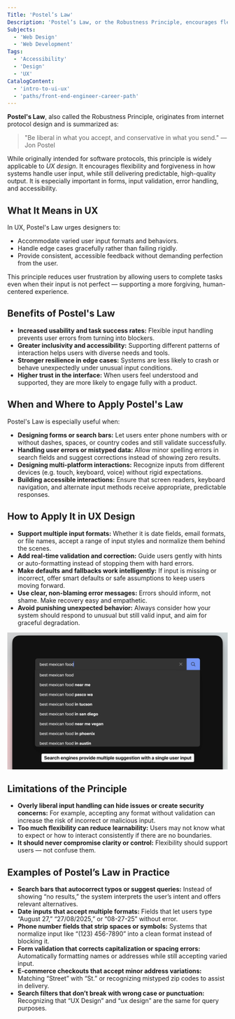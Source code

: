 ```yaml
---
Title: 'Postel’s Law'
Description: 'Postel’s Law, or the Robustness Principle, encourages flexible input handling while ensuring predictable output in UX design'
Subjects:
  - 'Web Design'
  - 'Web Development'
Tags:
  - 'Accessibility'
  - 'Design'
  - 'UX'
CatalogContent:
  - 'intro-to-ui-ux'
  - 'paths/front-end-engineer-career-path'
---
```


**Postel's Law**, also called the Robustness Principle, originates from internet protocol design and is summarized as:

> "Be liberal in what you accept, and conservative in what you send." — Jon Postel

While originally intended for software protocols, this principle is widely applicable to _UX design_. It encourages flexibility and forgiveness in how systems handle user input, while still delivering predictable, high-quality output. It is especially important in forms, input validation, error handling, and accessibility.

## What It Means in UX

In UX, Postel's Law urges designers to:

- Accommodate varied user input formats and behaviors.
- Handle edge cases gracefully rather than failing rigidly.
- Provide consistent, accessible feedback without demanding perfection from the user.

This principle reduces user frustration by allowing users to complete tasks even when their input is not perfect — supporting a more forgiving, human-centered experience.

## Benefits of Postel's Law

- **Increased usability and task success rates:** Flexible input handling prevents user errors from turning into blockers.
- **Greater inclusivity and accessibility:** Supporting different patterns of interaction helps users with diverse needs and tools.
- **Stronger resilience in edge cases:** Systems are less likely to crash or behave unexpectedly under unusual input conditions.
- **Higher trust in the interface:** When users feel understood and supported, they are more likely to engage fully with a product.

## When and Where to Apply Postel's Law

Postel's Law is especially useful when:

- **Designing forms or search bars:** Let users enter phone numbers with or without dashes, spaces, or country codes and still validate successfully.
- **Handling user errors or mistyped data:** Allow minor spelling errors in search fields and suggest corrections instead of showing zero results.
- **Designing multi-platform interactions:** Recognize inputs from different devices (e.g. touch, keyboard, voice) without rigid expectations.
- **Building accessible interactions:** Ensure that screen readers, keyboard navigation, and alternate input methods receive appropriate, predictable responses.

## How to Apply It in UX Design

- **Support multiple input formats:** Whether it is date fields, email formats, or file names, accept a range of input styles and normalize them behind the scenes.
- **Add real-time validation and correction:** Guide users gently with hints or auto-formatting instead of stopping them with hard errors.
- **Make defaults and fallbacks work intelligently:** If input is missing or incorrect, offer smart defaults or safe assumptions to keep users moving forward.
- **Use clear, non-blaming error messages:** Errors should inform, not shame. Make recovery easy and empathetic.
- **Avoid punishing unexpected behavior:** Always consider how your system should respond to unusual but still valid input, and aim for graceful degradation.

![Diagram showing search engine input into multiple suggestive outputs](https://raw.githubusercontent.com/Codecademy/docs/main/media/postels-law-input-flexibility.png)

## Limitations of the Principle

- **Overly liberal input handling can hide issues or create security concerns:** For example, accepting any format without validation can increase the risk of incorrect or malicious input.
- **Too much flexibility can reduce learnability:** Users may not know what to expect or how to interact consistently if there are no boundaries.
- **It should never compromise clarity or control:** Flexibility should support users — not confuse them.

## Examples of Postel’s Law in Practice

- **Search bars that autocorrect typos or suggest queries:** Instead of showing “no results,” the system interprets the user’s intent and offers relevant alternatives.
- **Date inputs that accept multiple formats:** Fields that let users type “August 27,” “27/08/2025,” or “08-27-25” without error.
- **Phone number fields that strip spaces or symbols:** Systems that normalize input like “(123) 456-7890” into a clean format instead of blocking it.
- **Form validation that corrects capitalization or spacing errors:** Automatically formatting names or addresses while still accepting varied input.
- **E-commerce checkouts that accept minor address variations:** Matching “Street” with “St.” or recognizing mistyped zip codes to assist in delivery.
- **Search filters that don’t break with wrong case or punctuation:** Recognizing that “UX Design” and “ux design” are the same for query purposes.

